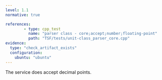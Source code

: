 ```yaml
---
level: 1.1
normative: true

references:
        - type: cpp_test
          name: "parser class - core;accept;number;floating-point"
          path: "TSF/tests/unit-class_parser_core.cpp"
evidence:
  type: "check_artifact_exists"
  configuration:
    ubuntu: "ubuntu"
---
```


The service does accept decimal points.
